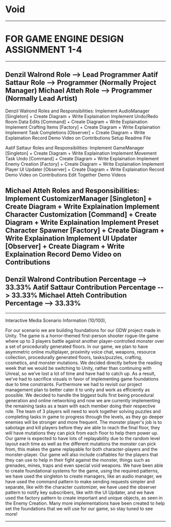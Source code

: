 # Void
------------------------------------------------------------------------------
# FOR GAME ENGINE DESIGN ASSIGNMENT 1-4
------------------------------------------------------------------------------
Denzil Walrond Role     -->     Lead Programmer
Aatif Sattaur Role      -->     Programmer (Normally Project Manager)
Michael Atteh Role      -->     Programmer (Normally Lead Artist)
------------------------------------------------------------------------------
Denzil Walrond Roles and Responsibilities:
    Implement AudioManager                  [Singleton]
        + Create Diagram
        + Write Explaination
    Implement Undo/Redo Room Data Edits     [Command]
        + Create Diagram
        + Write Explaination
    Implement Crafting Items                [Factory]
        + Create Diagram
        + Write Explaination
    Implement Task Completions              [Observer]
        + Create Diagram
        + Write Explaination
    Record Demo Video on Contributions
    Setup Readme File

Aatif Sattaur Roles and Responsibilities:
    Implement GameManager                   [Singleton]
        + Create Diagram
        + Write Explaination
    Implement Movement Task Undo            [Command]
        + Create Diagram
        + Write Explaination
    Implement Enemy Creation                [Factory]
        + Create Diagram
        + Write Explaination
    Implement Player UI Updater             [Observer]
        + Create Diagram
        + Write Explaination
    Record Demo Video on Contributions
    Edit Together Demo Videos

Michael Atteh Roles and Responsibilities:
    Implement CustomizerManager             [Singleton]
        + Create Diagram
        + Write Explaination
    Implement Character Customization       [Command]
        + Create Diagram
        + Write Explaination
    Implement Preset Character Spawner      [Factory]
        + Create Diagram
        + Write Explaination
    Implement UI Updater                    [Observer]
        + Create Diagram
        + Write Explaination
    Record Demo Video on Contributions
------------------------------------------------------------------------------
Denzil Walrond Contribution Percentage   -->    33.33%
Aatif Sattaur Contribution Percentage    -->    33.33%
Michael Atteh Contribution Percentage    -->    33.33%
------------------------------------------------------------------------------



------------------------------------------------------------------------------
Interactive Media Scenario Information (10/100),

For our scenario we are building foundations for our GDW project made 
in Unity. The game is a horror-themed first-person shooter rogue-lite 
game where up to 3 players battle against another player-controlled 
monster over a set of procedurally generated floors. In our game, we 
plan to have asymmetric online multiplayer, proximity voice chat, 
weapons, resource collection, procedurally generated floors, 
tasks/puzzles, crafting, cosmetics, and monster mutations. We decided 
directly before the reading week that we would be switching to Unity, 
rather than continuing with Unreal, so we’ve lost a lot of time and 
have had to catch up. As a result, we’ve had to sacrifice visuals in 
favor of implementing game foundations due to time constraints. 
Furthermore we had to revisit our project management plan to better 
cater it to unity and work as efficiently as possible. We decided to 
handle the biggest bulls first being procedural generation and online
networking and now we are currently implementing the remaining tasks as
a team with each member doing their respective role. The team of 3 players
will need to work together solving puzzles and completing tasks in game to
progress through the levels, as they go deeper enemies will be stronger and 
more frequent. The monster player's job is to sabotage and kill players 
before they are able to reach the final floor, they will have mutations 
they can pick from each floor to help them power up. Our game is expected to 
have lots of replayability due to the random level layout each time as well 
as the different mutations the monster can pick from, this makes the game 
replayable for both character-players and the monster-player. Our game will 
also include craftables for the players that they can use to help in their 
fight against the monster, things such as grenades, mines, traps and even 
special void weapons. We have been able to create foundational systems for 
the game, using the required patterns, we have used the singleton to create 
managers, like an audio manager, we have used the command pattern to make sending 
requests simpler and separate, like with the character customizer, we 
have used the observer pattern to notify key subscribers, like with the 
UI Updater, and we have used the factory pattern to create important and 
unique objects, as seen in the Enemy Creation. Many more implementations 
have been created to help set the foundations that we will use for
our game, so stay tuned to see more!

------------------------------------------------------------------------------
